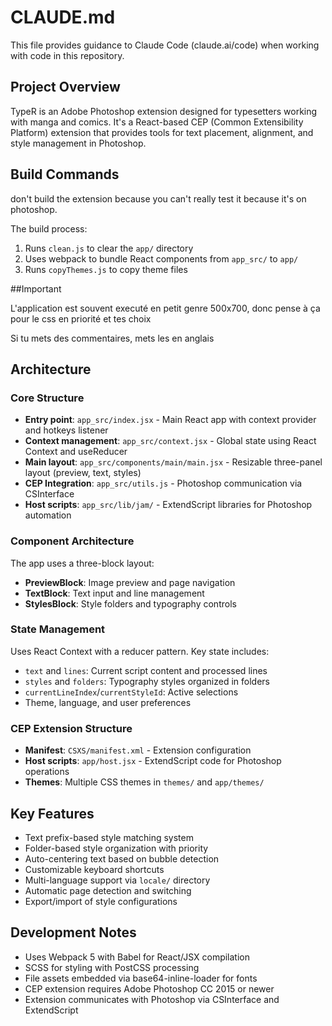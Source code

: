 # CLAUDE.md

This file provides guidance to Claude Code (claude.ai/code) when working with code in this repository.

## Project Overview

TypeR is an Adobe Photoshop extension designed for typesetters working with manga and comics. It's a React-based CEP (Common Extensibility Platform) extension that provides tools for text placement, alignment, and style management in Photoshop.

## Build Commands

don't build the extension because you can't really test it because it's on photoshop.

The build process:
1. Runs `clean.js` to clear the `app/` directory
2. Uses webpack to bundle React components from `app_src/` to `app/`
3. Runs `copyThemes.js` to copy theme files

##Important

L'application est souvent executé en petit genre 500x700, donc pense à ça pour le css en priorité  et tes choix

Si tu mets des commentaires, mets les en anglais
## Architecture

### Core Structure
- **Entry point**: `app_src/index.jsx` - Main React app with context provider and hotkeys listener
- **Context management**: `app_src/context.jsx` - Global state using React Context and useReducer
- **Main layout**: `app_src/components/main/main.jsx` - Resizable three-panel layout (preview, text, styles)
- **CEP Integration**: `app_src/utils.js` - Photoshop communication via CSInterface
- **Host scripts**: `app_src/lib/jam/` - ExtendScript libraries for Photoshop automation

### Component Architecture
The app uses a three-block layout:
- **PreviewBlock**: Image preview and page navigation
- **TextBlock**: Text input and line management
- **StylesBlock**: Style folders and typography controls

### State Management
Uses React Context with a reducer pattern. Key state includes:
- `text` and `lines`: Current script content and processed lines
- `styles` and `folders`: Typography styles organized in folders
- `currentLineIndex`/`currentStyleId`: Active selections
- Theme, language, and user preferences

### CEP Extension Structure
- **Manifest**: `CSXS/manifest.xml` - Extension configuration
- **Host scripts**: `app/host.jsx` - ExtendScript code for Photoshop operations
- **Themes**: Multiple CSS themes in `themes/` and `app/themes/`

## Key Features
- Text prefix-based style matching system
- Folder-based style organization with priority
- Auto-centering text based on bubble detection
- Customizable keyboard shortcuts
- Multi-language support via `locale/` directory
- Automatic page detection and switching
- Export/import of style configurations

## Development Notes
- Uses Webpack 5 with Babel for React/JSX compilation
- SCSS for styling with PostCSS processing
- File assets embedded via base64-inline-loader for fonts
- CEP extension requires Adobe Photoshop CC 2015 or newer
- Extension communicates with Photoshop via CSInterface and ExtendScript
